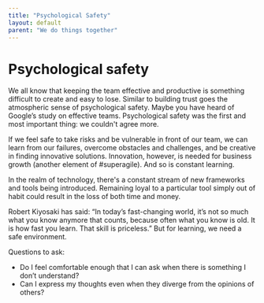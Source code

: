 ```yaml
---
title: "Psychological Safety"
layout: default
parent: "We do things together"
---
```


# Psychological safety

We all know that keeping the team effective and productive is something difficult to create and easy to lose. Similar to building trust goes the atmospheric sense of psychological safety. Maybe you have heard of Google’s study on effective teams. Psychological safety was the first and most important thing: we couldn't agree more.

If we feel safe to take risks and be vulnerable in front of our team, we can learn from our failures, overcome obstacles and challenges, and be creative in finding innovative solutions. Innovation, however, is needed for business growth (another element of #superagile). And so is constant learning.

In the realm of technology, there's a constant stream of new frameworks and tools being introduced. Remaining loyal to a particular tool simply out of habit could result in the loss of both time and money.

Robert Kiyosaki has said: “In today’s fast-changing world, it’s not so much what you know anymore that counts, because often what you know is old. It is how fast you learn. That skill is priceless.” But for learning, we need a safe environment.

Questions to ask:
- Do I feel comfortable enough that I can ask when there is something I don’t understand?
- Can I express my thoughts even when they diverge from the opinions of others?
